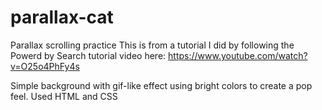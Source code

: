 # parallax-cat
Parallax scrolling practice
This is from a tutorial I did by following the Powerd by Search tutorial video here: https://www.youtube.com/watch?v=O25o4PhFy4s

Simple background with gif-like effect using bright colors to create a pop feel. 
Used HTML and CSS
